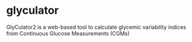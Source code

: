 # glyculator
GlyCulator2 is a web-based tool to calculate glycemic variability indices from Continuous Glucose Measurements (CGMs)
